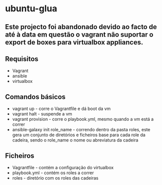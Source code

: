 # ubuntu-glua

## __Este projecto foi abandonado devido ao facto de até à data em questão o vagrant não suportar o export de boxes para virtualbox appliances.__


## Requisitos
* Vagrant
* ansible
* virtualbox


## Comandos básicos
* vagrant up - corre o Vagrantfile e dá boot da vm
* vagrant halt - suspende a vm
* vagrant provision - corre o playbook.yml, mesmo quando a vm está a correr
* ansible-galaxy init role_name - correndo dentro da pasta roles, este gera um conjunto de diretórios e ficheiros base para cada role da cadeira, sendo o role_name o nome ou abreviatura da cadeira

## Ficheiros
* Vagrantfile - contém a configuração do virtualbox
* playbook.yml - contém os roles a correr
* roles - diretório com os roles das cadeiras
